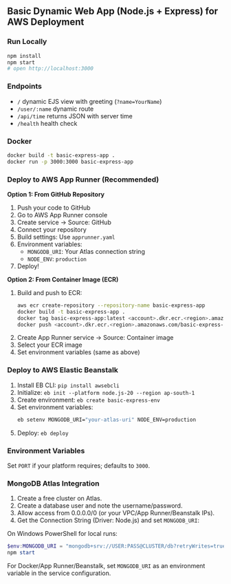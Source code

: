 ## Basic Dynamic Web App (Node.js + Express) for AWS Deployment

### Run Locally

```bash
npm install
npm start
# open http://localhost:3000
```

### Endpoints

- `/` dynamic EJS view with greeting (`?name=YourName`)
- `/user/:name` dynamic route
- `/api/time` returns JSON with server time
- `/health` health check

### Docker

```bash
docker build -t basic-express-app .
docker run -p 3000:3000 basic-express-app
```

### Deploy to AWS App Runner (Recommended)

**Option 1: From GitHub Repository**
1. Push your code to GitHub
2. Go to AWS App Runner console
3. Create service → Source: GitHub
4. Connect your repository
5. Build settings: Use `apprunner.yaml`
6. Environment variables:
   - `MONGODB_URI`: Your Atlas connection string
   - `NODE_ENV`: `production`
7. Deploy!

**Option 2: From Container Image (ECR)**
1. Build and push to ECR:
   ```bash
   aws ecr create-repository --repository-name basic-express-app
   docker build -t basic-express-app .
   docker tag basic-express-app:latest <account>.dkr.ecr.<region>.amazonaws.com/basic-express-app:latest
   docker push <account>.dkr.ecr.<region>.amazonaws.com/basic-express-app:latest
   ```
2. Create App Runner service → Source: Container image
3. Select your ECR image
4. Set environment variables (same as above)

### Deploy to AWS Elastic Beanstalk

1. Install EB CLI: `pip install awsebcli`
2. Initialize: `eb init --platform node.js-20 --region ap-south-1`
3. Create environment: `eb create basic-express-env`
4. Set environment variables:
   ```bash
   eb setenv MONGODB_URI="your-atlas-uri" NODE_ENV=production
   ```
5. Deploy: `eb deploy`

### Environment Variables

Set `PORT` if your platform requires; defaults to `3000`.

### MongoDB Atlas Integration

1. Create a free cluster on Atlas.
2. Create a database user and note the username/password.
3. Allow access from 0.0.0.0/0 (or your VPC/App Runner/Beanstalk IPs).
4. Get the Connection String (Driver: Node.js) and set `MONGODB_URI`:

On Windows PowerShell for local runs:
```powershell
$env:MONGODB_URI = "mongodb+srv://USER:PASS@CLUSTER/db?retryWrites=true&w=majority&appName=App"
npm start
```

For Docker/App Runner/Beanstalk, set `MONGODB_URI` as an environment variable in the service configuration.


